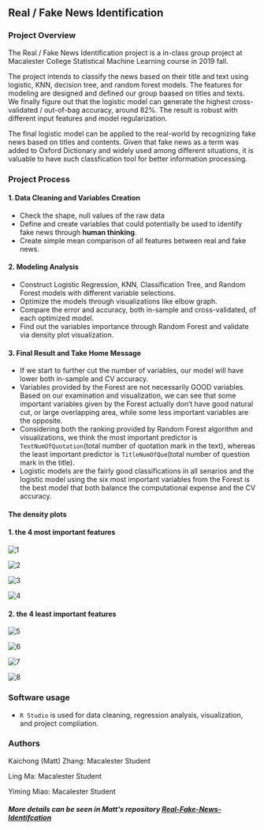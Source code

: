 ## Real / Fake News Identification

### Project Overview

The Real / Fake News Identification project is a in-class group project at Macalester College Statistical Machine Learning course in 2019 fall.

The project intends to classify the news based on their title and text using logistic, KNN, decision tree, and random forest models. The features for modeling are designed and defined our group baased on titles and texts. We finally figure out that the logistic model can generate the highest cross-validated / out-of-bag accuracy, around 82%. The result is robust with different input features and model regularization.

The final logistic model can be applied to the real-world by recognizing fake news based on titles and contents. Given that fake news as a term was added to Oxford Dictionary and widely used among different situations, it is valuable to have such classfication tool for better information processing.

### Project Process

#### 1. Data Cleaning and Variables Creation

- Check the shape, null values of the raw data 
- Define and create variables that could potentially be used to identify fake news through **human thinking**.
- Create simple mean comparison of all features between real and fake news.

#### 2. Modeling Analysis

- Construct Logistic Regression, KNN, Classification Tree, and Random Forest models with different variable selections.
- Optimize the models through visualizations like elbow graph. 
- Compare the error and accuracy, both in-sample and cross-validated, of each optimized model. 
- Find out the variables importance through Random Forest and validate via density plot visualization. 

#### 3. Final Result and Take Home Message

- If we start to further cut the number of variables, our model will have lower both in-sample and CV accuracy.
- Variables provided by the Forest are not necessarily GOOD variables. Based on our examination and visualization, we can see that some important variables given by the Forest actually don’t have good natural cut, or large overlapping area, while some less important variables are the opposite.
- Considering both the ranking provided by Random Forest algorithm and visualizations, we think the most important predictor is `TextNumOfQuotation`(total number of quotation mark in the text), whereas the least important predictor is `TitleNumOfQue`(total number of question mark in the title).
- Logistic models are the fairly good classifications in all senarios and the logistic model using the six most important variables from the Forest is the best model that both balance the computational expense and the CV accuracy.

#### The density plots

#### 1. the 4 most important features

![1](https://user-images.githubusercontent.com/94136772/157403504-5f4b2685-fb9f-45d5-bf88-60b672f1cfcd.png)

![2](https://user-images.githubusercontent.com/94136772/157403614-37181ab6-9a65-40f5-8afa-49ab8a868dfd.png)

![3](https://user-images.githubusercontent.com/94136772/157403654-ad5361ee-a092-4c1b-b373-87217881e9eb.png)

![4](https://user-images.githubusercontent.com/94136772/157403681-718a5042-2ab6-4698-a5c3-1768f896e66c.png)

#### 2. the 4 least important features

![5](https://user-images.githubusercontent.com/94136772/157403754-bde6e5f6-5d4a-4efa-a596-fa3fe84c6eaa.png)

![6](https://user-images.githubusercontent.com/94136772/157403760-2188a990-f3bf-441d-bcc9-723457db50d2.png)

![7](https://user-images.githubusercontent.com/94136772/157403767-e25b7816-74a3-4fc6-bea6-f420b3b04773.png)

![8](https://user-images.githubusercontent.com/94136772/157403771-64e43a2e-aaec-486a-8632-67dd0a7ca6cb.png)

### Software usage

- `R Studio` is used for data cleaning, regression analysis, visualization, and project compliation.

### Authors

Kaichong (Matt) Zhang: Macalester Student

Ling Ma: Macalester Student

Yiming Miao: Macalester Student

##### More details can be seen in Matt's repository [Real-Fake-News-Identifcation](https://github.com/mattkczhang/Real-Fake-News-Identifcation)
